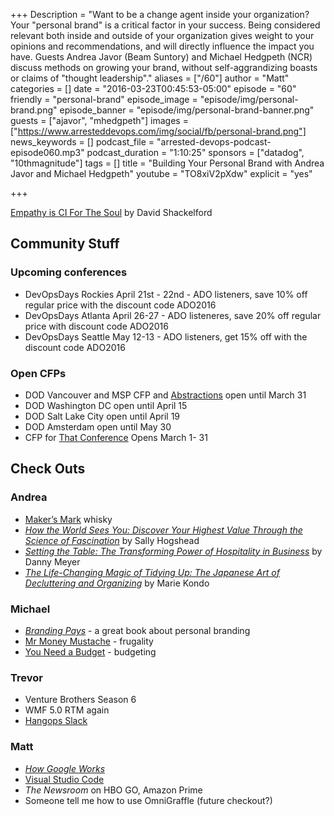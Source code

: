+++
Description = "Want to be a change agent inside your organization? Your \"personal brand\" is a critical factor in your success. Being considered relevant both inside and outside of your organization gives weight to your opinions and recommendations, and will directly influence the impact you have. Guests Andrea Javor (Beam Suntory) and Michael Hedgpeth (NCR) discuss methods on growing your brand, without self-aggrandizing boasts or claims of \"thought leadership\"."
aliases = ["/60"]
author = "Matt"
categories = []
date = "2016-03-23T00:45:53-05:00"
episode = "60"
friendly = "personal-brand"
episode_image = "episode/img/personal-brand.png"
episode_banner = "episode/img/personal-brand-banner.png"
guests = ["ajavor", "mhedgpeth"]
images = ["https://www.arresteddevops.com/img/social/fb/personal-brand.png"]
news_keywords = []
podcast_file = "arrested-devops-podcast-episode060.mp3"
podcast_duration = "1:10:25"
sponsors = ["datadog", "10thmagnitude"]
tags = []
title = "Building Your Personal Brand with Andrea Javor and Michael Hedgpeth"
youtube = "TO8xiV2pXdw"
explicit = "yes"

+++

[Empathy is CI For The Soul](http://www.dshack.net/2015/11/30/empathy-is-ci-for-the-soul/) by David Shackelford

## Community Stuff

### Upcoming conferences
* DevOpsDays Rockies April 21st - 22nd - ADO listeners, save 10% off regular price with the discount code ADO2016
* DevOpsDays Atlanta April 26-27 - ADO listeneres, save 20% off regular price with discount code ADO2016
* DevOpsDays Seattle May 12-13 - ADO listeners, get 15% off with the discount code ADO2016
### Open CFPs
* DOD Vancouver and MSP CFP and [Abstractions](http://www.wikicfp.com/cfp/servlet/event.showcfp?eventid=52700&copyownerid=86229) open until March 31
* DOD Washington DC open until April 15
* DOD Salt Lake City open until April 19
* DOD Amsterdam open until May 30
* CFP for [That Conference](https://www.thatconference.com/) Opens March 1- 31


## Check Outs

### Andrea
* [Maker’s Mark](https://www.makersmark.com/) whisky
* *[How the World Sees You: Discover Your Highest Value Through the Science of Fascination](http://www.amazon.com/How-World-Sees-You-Fascination/dp/0062230697)* by Sally Hogshead
* *[Setting the Table: The Transforming Power of Hospitality in Business](http://www.amazon.com/Setting-Table-Transforming-Hospitality-Business/dp/0060742763)* by Danny Meyer
* *[The Life-Changing Magic of Tidying Up: The Japanese Art of Decluttering and Organizing](http://www.amazon.com/Life-Changing-Magic-Tidying-Decluttering-Organizing/dp/1607747308)* by Marie Kondo


### Michael
* *[Branding Pays](http://www.amazon.com/BrandingPays-Five-Step-System-Reinvent-Personal-ebook/dp/B00BVDLT2S/ref=sr_1_1?s=books&ie=UTF8&qid=1456718183&sr=1-1&keywords=branding+pays)* - a great book about personal branding
* [Mr Money Mustache](http://www.mrmoneymustache.com/) - frugality
* [You Need a Budget](http://www.youneedabudget.com/) - budgeting

### Trevor
* Venture Brothers Season 6
* WMF 5.0 RTM again
* [Hangops Slack](http://signup.hangops.com)


### Matt
* *[How Google Works](http://www.amazon.com/How-Google-Works-Eric-Schmidt/dp/1455582344)*
* [Visual Studio Code](https://code.visualstudio.com/)
* *The Newsroom* on HBO GO, Amazon Prime
* Someone tell me how to use OmniGraffle (future checkout?)
